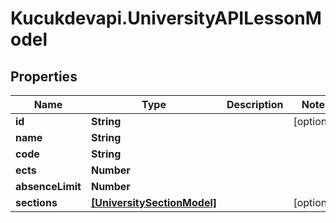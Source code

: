 # Kucukdevapi.UniversityAPILessonModel

## Properties

Name | Type | Description | Notes
------------ | ------------- | ------------- | -------------
**id** | **String** |  | [optional] 
**name** | **String** |  | 
**code** | **String** |  | 
**ects** | **Number** |  | 
**absenceLimit** | **Number** |  | 
**sections** | [**[UniversitySectionModel]**](UniversitySectionModel.md) |  | [optional] 


